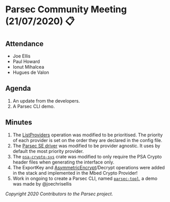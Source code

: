 # Parsec Community Meeting (21/07/2020) 📋

## Attendance

- Joe Ellis
- Paul Howard
- Ionut Mihalcea
- Hugues de Valon

## Agenda

1. An update from the developers.
2. A Parsec CLI demo.

## Minutes

1. The
   [ListProviders](https://parallaxsecond.github.io/parsec-book/parsec_client/operations/list_providers.html)
   operation was modified to be prioritised. The priority of each provider is set on the order they
   are declared in the config file.
2. The [Parsec SE driver](https://github.com/parallaxsecond/parsec-se-driver/pull/9) was modified to
   be provider agnostic. It uses by default the most priority provider.
3. The [`psa-crypto-sys`](https://github.com/parallaxsecond/rust-psa-crypto/pull/39) crate was
   modified to only require the PSA Crypto header files when generating the interface only.
4. The ExportKey and
   [AsymmetricEncrypt](https://parallaxsecond.github.io/parsec-book/parsec_client/operations/psa_asymmetric_encrypt.html)/Decrypt
   operations were added in the stack and implemented in the Mbed Crypto Provider!
5. Work in ongoing to create a Parsec CLI, named
   [`parsec-tool`](https://github.com/parallaxsecond/parsec/issues/202), a demo was made by
   @joechrisellis

*Copyright 2020 Contributors to the Parsec project.*
